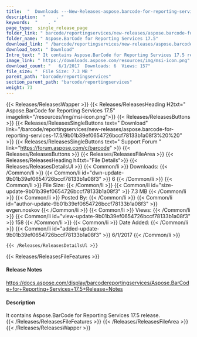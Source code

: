 ```yaml
---
title:  "  Downloads ---New-Releases-aspose.barcode-for-reporting-services-17.5 . " 
description:  "    . " 
keywords:  "    . " 
page_type:  single_release_page
folder_link: " barcode/reportingservices/new-releases/aspose.barcode-for-reporting-services-17.5/"
folder_name: " Aspose.BarCode for Reporting Services 17.5"
download_link: " /barcode/reportingservices/new-releases/aspose.barcode-for-reporting-services-17.5/9b01b39ef0654726bccf78133b1a08f3"
download_text: " Download"
Intro_text: " It contains Aspose.BarCode for Reporting Services 17.5 release."
image_link: " https://downloads.aspose.com/resources/img/msi-icon.png"
download_count: "   6/1/2017  Downloads: 6  Views: 157"
file_size: "  File Size: 7.3 MB "
parent_path: "barcode/reportingservices"
section_parent_path: "barcode/reportingservices"
weight: 73 
---
```


{{< Releases/ReleasesWapper >}}
  {{< Releases/ReleasesHeading H2txt=" Aspose.BarCode for Reporting Services 17.5" imagelink="/resources/img/msi-icon.png">}}
  {{< Releases/ReleasesButtons >}}
    {{< Releases/ReleasesSingleButtons text=" Download" link="/barcode/reportingservices/new-releases/aspose.barcode-for-reporting-services-17.5/9b01b39ef0654726bccf78133b1a08f3%20%20" >}}
    {{< Releases/ReleasesSingleButtons text=" Support Forum " link="https://forum.aspose.com/c/barcode" >}}
  {{< Releases/ReleasesButtons >}}
  {{< Releases/ReleasesFileArea >}}
    {{< Releases/ReleasesHeading h4txt="File Details">}}
    {{< Releases/ReleasesDetailsUl >}}
            {{< Common/li  >}} Downloads: {{< /Common/li >}} 
      {{< Common/li id="dwn-update-9b01b39ef0654726bccf78133b1a08f3" >}} 6 {{< /Common/li >}} 
      {{< Common/li  >}} File Size: {{< /Common/li >}} 
      {{< Common/li id="size-update-9b01b39ef0654726bccf78133b1a08f3" >}} 7.3 MB {{< /Common/li >}} 
      {{< Common/li  >}} Posted By: {{< /Common/li >}} 
      {{< Common/li id="author-update-9b01b39ef0654726bccf78133b1a08f3" >}} evgen.noskov {{< /Common/li >}} 
      {{< Common/li  >}} Views: {{< /Common/li >}} 
      {{< Common/li id="view-update-9b01b39ef0654726bccf78133b1a08f3" >}} 158 {{< /Common/li >}} 
      {{< Common/li  >}} Date Added: {{< /Common/li >}} 
      {{< Common/li id="added-update-9b01b39ef0654726bccf78133b1a08f3" >}} 6/1/2017 {{< /Common/li >}} 

    {{< /Releases/ReleasesDetailsUl >}}

  {{< Releases/ReleasesFileFeatures >}}
      <h4>Release Notes</h4><div><a href="https://docs.aspose.com/display/barcodereportingservices/Aspose.BarCode+for+Reporting+Services+17.5+Release+Notes">https://docs.aspose.com/display/barcodereportingservices/Aspose.BarCode+for+Reporting+Services+17.5+Release+Notes</a></div><h4>Description</h4><div class="HTMLDescription">It contains Aspose.BarCode for Reporting Services 17.5 release.</div>
  {{< /Releases/ReleasesFileFeatures >}}
 {{< /Releases/ReleasesFileArea >}}
{{< /Releases/ReleasesWapper >}}


